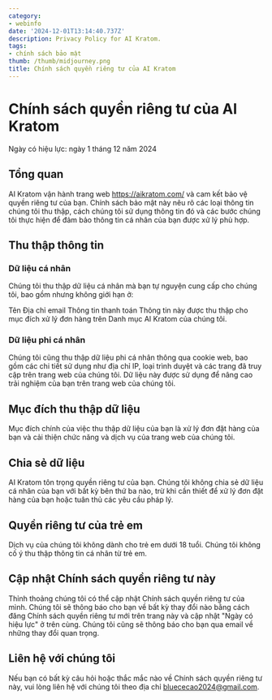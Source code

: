 ```yaml
---
category:
- webinfo
date: '2024-12-01T13:14:40.737Z'
description: Privacy Policy for AI Kratom.
tags:
- chính sách bảo mật
thumb: /thumb/midjourney.png
title: Chính sách quyền riêng tư của AI Kratom
---
```


# Chính sách quyền riêng tư của AI Kratom
Ngày có hiệu lực: ngày 1 tháng 12 năm 2024

## Tổng quan
AI Kratom vận hành trang web https://aikratom.com/ và cam kết bảo vệ quyền riêng tư của bạn. Chính sách bảo mật này nêu rõ các loại thông tin chúng tôi thu thập, cách chúng tôi sử dụng thông tin đó và các bước chúng tôi thực hiện để đảm bảo thông tin cá nhân của bạn được xử lý phù hợp.

## Thu thập thông tin
### Dữ liệu cá nhân
Chúng tôi thu thập dữ liệu cá nhân mà bạn tự nguyện cung cấp cho chúng tôi, bao gồm nhưng không giới hạn ở:

Tên
Địa chỉ email
Thông tin thanh toán
Thông tin này được thu thập cho mục đích xử lý đơn hàng trên Danh mục AI Kratom của chúng tôi.

### Dữ liệu phi cá nhân
Chúng tôi cũng thu thập dữ liệu phi cá nhân thông qua cookie web, bao gồm các chi tiết sử dụng như địa chỉ IP, loại trình duyệt và các trang đã truy cập trên trang web của chúng tôi. Dữ liệu này được sử dụng để nâng cao trải nghiệm của bạn trên trang web của chúng tôi.

## Mục đích thu thập dữ liệu
Mục đích chính của việc thu thập dữ liệu của bạn là xử lý đơn đặt hàng của bạn và cải thiện chức năng và dịch vụ của trang web của chúng tôi.

## Chia sẻ dữ liệu
AI Kratom tôn trọng quyền riêng tư của bạn. Chúng tôi không chia sẻ dữ liệu cá nhân của bạn với bất kỳ bên thứ ba nào, trừ khi cần thiết để xử lý đơn đặt hàng của bạn hoặc tuân thủ các yêu cầu pháp lý.

## Quyền riêng tư của trẻ em
Dịch vụ của chúng tôi không dành cho trẻ em dưới 18 tuổi. Chúng tôi không cố ý thu thập thông tin cá nhân từ trẻ em.

## Cập nhật Chính sách quyền riêng tư này
Thỉnh thoảng chúng tôi có thể cập nhật Chính sách quyền riêng tư của mình. Chúng tôi sẽ thông báo cho bạn về bất kỳ thay đổi nào bằng cách đăng Chính sách quyền riêng tư mới trên trang này và cập nhật "Ngày có hiệu lực" ở trên cùng. Chúng tôi cũng sẽ thông báo cho bạn qua email về những thay đổi quan trọng.

## Liên hệ với chúng tôi
Nếu bạn có bất kỳ câu hỏi hoặc thắc mắc nào về Chính sách quyền riêng tư này, vui lòng liên hệ với chúng tôi theo địa chỉ bluececao2024@gmail.com.